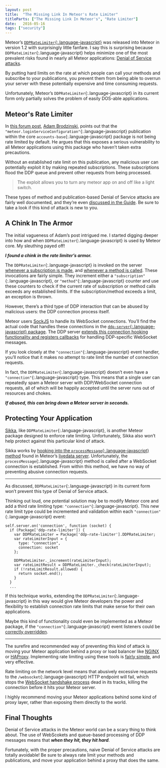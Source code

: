 ```yaml
---
layout: post
title:  "The Missing Link In Meteor's Rate Limiter"
titleParts: ["The Missing Link In Meteor's", "Rate Limiter"]
date:   2016-05-16
tags: ["security"]
---
```


Meteor’s [`DDPRateLimiter`{:.language-javascript}](http://docs.meteor.com/#/full/ddpratelimiter) was released into Meteor in version 1.2 with surprisingly little fanfare. I say this is surprising because `DDPRateLimiter`{:.language-javascript} helps minimize one of the most prevalent risks found in nearly all Meteor applications: [Denial of Service attacks](https://www.owasp.org/index.php/Denial_of_Service).

By putting hard limits on the rate at which people can call your methods and subscribe to your publications, you prevent them from being able to overrun your server with these potentially expensive and time consuming requests.

Unfortunately, Meteor’s `DDPRateLimiter`{:.language-javascript} in its current form only partially solves the problem of easily DOS-able applications.

## Meteor's Rate Limiter

In [this forum post](https://forums.meteor.com/t/does-galaxy-provide-ddos-protection/14584), [Adam Brodzinski](https://forums.meteor.com/users/SkinnyGeek1010/activity), points out that the `"meteor.loginServiceConfiguration"`{:.language-javascript} publication within the core `accounts-base`{:.language-javascript} package is not being rate limited by default. He argues that this exposes a serious vulnerability to all Meteor applications using this package who haven’t taken extra precautions.

Without an established rate limit on this publication, any malicious user can potentially exploit it by making repeated subscriptions. These subscriptions flood the DDP queue and prevent other requests from being processed.

> The exploit allows you to turn any meteor app on and off like a light switch.

These types of method and publication-based Denial of Service attacks are fairly well documented, and they’re even [discussed in the Guide](http://guide.meteor.com/security.html#rate-limiting). Be sure to take a look if this kind of attack is new to you.

## A Chink In The Armor

The initial vagueness of Adam’s post intrigued me. I started digging deeper into how and when `DDPRateLimiter`{:.language-javascript} is used by Meteor core. My sleuthing payed off!

___I found a chink in the rate limiter’s armor.___

The `DDPRateLimiter`{:.language-javascript} is invoked on the server [whenever a subscription is made](https://github.com/meteor/meteor/blob/be986fd70926c9dd8eff6d8866205f236c8562c4/packages/ddp-server/livedata_server.js#L591-L613), and [whenever a method is called](https://github.com/meteor/meteor/blob/be986fd70926c9dd8eff6d8866205f236c8562c4/packages/ddp-server/livedata_server.js#L686-L705). These invocations are fairly simple. They increment either a `"subscription"`{:.language-javascript}, or `"method"`{:.language-javascript} counter and use these counters to check if the current rate of subscription or method calls exceeds any established limits. If the subscription/method exceeds a limit, an exception is thrown.

However, there’s a third type of DDP interaction that can be abused by malicious users: the DDP connection process itself.

Meteor users [SockJS](https://github.com/so/so-client) to handle its WebSocket connections. You’ll find the actual code that handles these connections in the [`ddp-server`{:.language-javascript} package](https://github.com/meteor/meteor/blob/be986fd70926c9dd8eff6d8866205f236c8562c4/packages/ddp-server/stream_server.js#L88-L109). The DDP server [extends this connection hooking functionality and registers callbacks](https://github.com/meteor/meteor/blob/be986fd70926c9dd8eff6d8866205f236c8562c4/packages/ddp-server/livedata_server.js#L1332-L1380) for handling DDP-specific WebSocket messages.

If you look closely at the `"connection"`{:.language-javascript} event handler, you’ll notice that it makes no attempt to rate limit the number of connection requests. 

In fact, the `DDPRateLimiter`{:.language-javascript} doesn’t even have a `"connection"`{:.language-javascript} type. This means that a single user can repeatedly spam a Meteor server with DDP/WebSocket connection requests, all of which will be happily accepted until the server runs out of resources and chokes.

___If abused, this can bring down a Meteor server in seconds.___

## Protecting Your Application

[Sikka](https://github.com/meteorhacks/sikka), like `DDPRateLimiter`{:.language-javascript}, is another Meteor package designed to enforce rate limiting. Unfortunately, Sikka also won’t help protect against this particular kind of attack.

Sikka works by [hooking into the `processMessage`{:.language-javascript} method](https://github.com/meteorhacks/sikka/blob/1bfcc280a2ba3c16c3f3e0b5fb1474d15a688dd5/lib/server/session_hooks.js#L4-L5) found in Meteor’s [livedata server](https://github.com/meteor/meteor/blob/be986fd70926c9dd8eff6d8866205f236c8562c4/packages/ddp-server/livedata_server.js#L495). Unfortunately, the `processMessage`{:.language-javascript} method is called after a WebSocket connection is established. From within this method, we have no way of preventing abusive connection requests.

<hr/>

As discussed, `DDPRateLimiter`{:.language-javascript} in its current form won’t prevent this type of Denial of Service attack.

Thinking out loud, one potential solution may be to modify Meteor core and add a third rate limiting type: `"connection"`{:.language-javascript}. This new rate limit type could be incremented and validation within each `"connection"`{:.language-javascript} event:

<pre class="language-javascript"><code class="language-javascript">self.server.on('connection', function (socket) {
  if (Package['ddp-rate-limiter']) {
    var DDPRateLimiter = Package['ddp-rate-limiter'].DDPRateLimiter;
    var rateLimiterInput = {
      type: "connection",
      connection: socket
    };

    DDPRateLimiter._increment(rateLimiterInput);
    var rateLimitResult = DDPRateLimiter._check(rateLimiterInput);
    if (!rateLimitResult.allowed) {
      return socket.end();
    }
  }
  ...
</code></pre>

If this technique works, extending the `DDPRateLimiter`{:.language-javascript} in this way would give Meteor developers the power and flexibility to establish connection rate limits that make sense for their own applications.

Maybe this kind of functionality could even be implemented as a Meteor package, if the `"connection"`{:.language-javascript} event listeners could be [correctly overridden](https://github.com/meteor/meteor/blob/be986fd70926c9dd8eff6d8866205f236c8562c4/packages/ddp-server/stream_server.js#L134-L138).

<hr/>

The surefire and recommended way of preventing this kind of attack is moving your Meteor application behind a proxy or load balancer like [NGINX](https://www.nginx.com/resources/wiki/) or [HAProxy](http://www.haproxy.org/). Implementing rate limiting using these tools is [fairly simple](https://lincolnloop.com/blog/rate-limiting-nginx/), and very effective.

Rate limiting on the network level means that abusively excessive requests to the `/websocket`{:.language-javascript} HTTP endpoint will fail, which stops the [WebSocket handshake process](https://en.wikipedia.org/wiki/WebSocket#WebSocket_protocol_handshake) dead in its tracks, killing the connection before it hits your Meteor server.

I highly recommend moving your Meteor applications behind some kind of proxy layer, rather than exposing them directly to the world.

## Final Thoughts

Denial of Service attacks in the Meteor world can be a scary thing to think about. The use of WebScokets and queue-based processing of DDP messages means that ___when they hit, they hit hard___.

Fortunately, with the proper precautions, naive Denial of Service attacks are totally avoidable! Be sure to always rate limit your methods and publications, and move your application behind a proxy that does the same.
